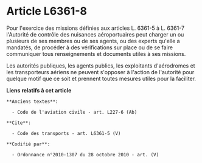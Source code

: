 # Article L6361-8

Pour l'exercice des missions définies aux articles L. 6361-5 à L. 6361-7 l'Autorité de contrôle des nuisances aéroportuaires
peut charger un ou plusieurs de ses membres ou de ses agents, ou des experts qu'elle a mandatés, de procéder à des
vérifications sur place ou de se faire communiquer tous renseignements et documents utiles à ses missions. 

Les autorités publiques, les agents publics, les exploitants d'aérodromes et les transporteurs aériens ne peuvent s'opposer à
l'action de l'autorité pour quelque motif que ce soit et prennent toutes mesures utiles pour la faciliter.

**Liens relatifs à cet article**

	**Anciens textes**:

	  - Code de l'aviation civile - art. L227-6 (Ab)

	**Cite**:

	  - Code des transports - art. L6361-5 (V)

	**Codifié par**:

	  - Ordonnance n°2010-1307 du 28 octobre 2010 - art. (V)

